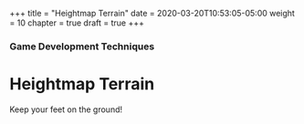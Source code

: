 +++
title = "Heightmap Terrain"
date = 2020-03-20T10:53:05-05:00
weight = 10
chapter = true
draft = true
+++

### Game Development Techniques

# Heightmap Terrain

Keep your feet on the ground!